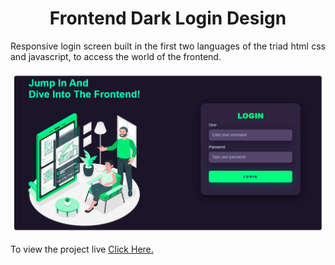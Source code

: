 <h1 align="center">Frontend Dark Login Design</h1>
<p align="justify">Responsive login screen built in the first two languages of the triad html css and javascript, to access the world of the frontend.</p>

![Project Pic](https://raw.githubusercontent.com/FXharry/frontenddarklogin/6195fca8037eaca1fc6fe54294d11335568ee59e/frontenddarklogin.png)

To view the project live [Click Here.](frontenddarklogin.png)
